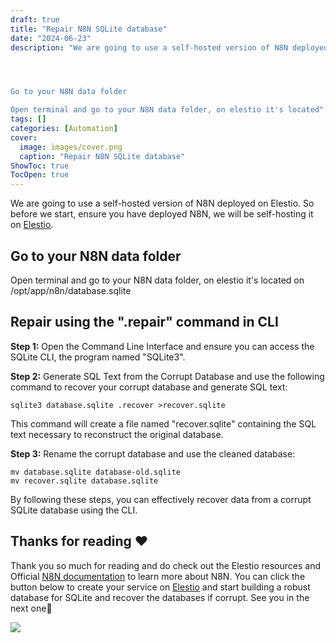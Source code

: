 ```yaml
---
draft: true
title: "Repair N8N SQLite database"
date: "2024-06-23"
description: "We are going to use a self-hosted version of N8N deployed on Elestio. So before we start, ensure you have deployed N8N, we will be self-hosting it on Elestio.




Go to your N8N data folder

Open terminal and go to your N8N data folder, on elestio it's located"
tags: []
categories: [Automation]
cover:
  image: images/cover.png
  caption: "Repair N8N SQLite database"
ShowToc: true
TocOpen: true
---
```



We are going to use a self\-hosted version of N8N deployed on Elestio. So before we start, ensure you have deployed N8N, we will be self\-hosting it on [Elestio](https://elest.io/open-source/n8n?ref=blog.elest.io).

## Go to your N8N data folder

Open terminal and go to your N8N data folder, on elestio it's located on /opt/app/n8n/database.sqlite

## Repair using the ".repair" command in CLI

 **Step 1:** Open the Command Line Interface and ensure you can access the SQLite CLI, the program named "SQLite3".

**Step 2:** Generate SQL Text from the Corrupt Database and use the following command to recover your corrupt database and generate SQL text:


```
sqlite3 database.sqlite .recover >recover.sqlite
```
This command will create a file named "recover.sqlite" containing the SQL text necessary to reconstruct the original database.

**Step 3:** Rename the corrupt database and use the cleaned database:


```
mv database.sqlite database-old.sqlite
mv recover.sqlite database.sqlite
```
By following these steps, you can effectively recover data from a corrupt SQLite database using the CLI.

## **Thanks for reading ❤️**

Thank you so much for reading and do check out the Elestio resources and Official [N8N documentation](https://docs.n8n.io/?ref=blog.elest.io) to learn more about N8N. You can click the button below to create your service on [Elestio](https://elest.io/open-source/n8n?ref=blog.elest.io) and start building a robust database for SQLite and recover the databases if corrupt. See you in the next one👋

[![](https://pub-da36157c854648669813f3f76c526c2b.r2.dev/deploy-on-elestio-black.png)](https://elest.io/open-source/n8n?ref=blog.elest.io)

